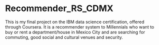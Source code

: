 # Recommender_RS_CDMX
This is my final project on the IBM data science certification, offered through Coursera. 
It is a recommender system to Millennials who want to buy or rent a department/house in Mexico City and are searching for commuting, good social and cultural venues and security. 
